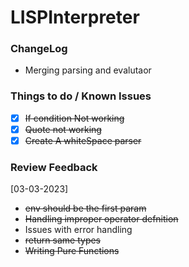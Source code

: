 # LISPInterpreter

### ChangeLog

- Merging parsing and evalutaor

### Things to do / Known Issues

- [x] ~~If condition Not working~~
- [x] ~~Quote not working~~
- [x] ~~Create A whiteSpace parser~~

### Review Feedback

[03-03-2023]

- ~~env should be the first param~~
- ~~Handling improper operator defnition~~
- Issues with error handling
- ~~return same types~~
- ~~Writing Pure Functions~~
